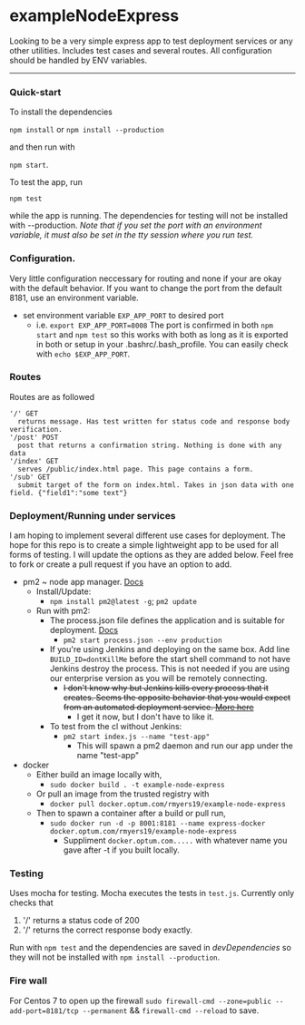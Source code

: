 # exampleNodeExpress
Looking to be a very simple express app to test deployment services or any other utilities. Includes test cases and several routes. All configuration should be handled by ENV variables.
____
### Quick-start
To install the dependencies 

`npm install` or `npm install --production`  

and then run with 

 `npm start`.
  
To test the app, run  

`npm test`

 while the app is running. The dependencies for testing will not be installed with --production. _Note that if you set the port with an environment variable, it must also be set in the tty session where you run test._

### Configuration. 
Very little configuration neccessary for routing and none if your are okay with the default behavior.
If you want to change the port from the default 8181, use an environment variable.
* set environment variable `EXP_APP_PORT` to desired port
   * i.e. `export EXP_APP_PORT=8008`
The port is confirmed in both `npm start` and `npm test` so this works with both as long as it is exported in both or setup in your .bashrc/.bash_profile. You can easily check with `echo $EXP_APP_PORT`.

### Routes
Routes are as followed
```
'/' GET
  returns message. Has test written for status code and response body verification.
'/post' POST
  post that returns a confirmation string. Nothing is done with any data
'/index' GET
  serves /public/index.html page. This page contains a form.
'/sub' GET
  submit target of the form on index.html. Takes in json data with one field. {"field1":"some text"}
```

### Deployment/Running under services
I am hoping to implement several different use cases for deployment. The hope for this repo is to create a simple lightweight app to be used for all forms of testing. I will update the options as they are added below. Feel free to fork or create a pull request if you have an option to add.
* pm2 ~ node app manager. [Docs](http://pm2.keymetrics.io/docs/usage/quick-start/)
  * Install/Update:
    * `npm install pm2@latest -g`; `pm2 update`
  * Run with pm2:
    * The process.json file defines the application and is suitable for deployment. [Docs](http://pm2.keymetrics.io/docs/usage/application-declaration/)
      * `pm2 start process.json --env production`
    * If you're using Jenkins and deploying on the same box. Add line `BUILD_ID=dontKillMe` before the start shell command to not have Jenkins destroy the process. This is not needed if you are using our enterprise version as you will be remotely connecting. 
        * ~~I don't know why but Jenkins kills every process that it creates. Seems the opposite behavior that you would expect from an automated deployment service. [More here](https://wiki.jenkins.io/display/JENKINS/ProcessTreeKiller)~~
          * I get it now, but I don't have to like it.
    * To test from the cl without Jenkins:
      * `pm2 start index.js --name "test-app"`
        * This will spawn a pm2 daemon and run our app under the name "test-app"
* docker
  * Either build an image locally with,
    * `sudo docker build . -t example-node-express`
  * Or pull an image from the trusted registry with
    * `docker pull docker.optum.com/rmyers19/example-node-express`
  * Then to spawn a container after a build or pull run,
    * `sudo docker run -d -p 8001:8181 --name express-docker docker.optum.com/rmyers19/example-node-express`
      * Suppliment `docker.optum.com.....` with whatever name you gave after -t if you built locally.

### Testing
Uses mocha for testing. Mocha executes the tests in `test.js`. 
Currently only checks that
1. '/' returns a status code of 200
2. '/' returns the correct response body exactly.  

Run with `npm test` and the dependencies are saved in *devDependencies* so they will not be installed with `npm install --production`.

### Fire wall 
For Centos 7 to open up the firewall `sudo firewall-cmd --zone=public --add-port=8181/tcp --permanent` && `firewall-cmd --reload` to save.
